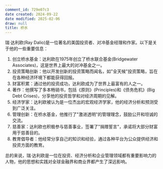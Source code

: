 ```yaml
---
comment_id: 729e07c3
date created: 2024-09-22
date modified: 2025-02-06
draw: null
title: 桥水
---
```

瑞·达利欧(Ray Dalio)是一位著名的美国投资者、对冲基金经理和作家。以下是关于他的一些重要信息：

1. 创立桥水基金：达利欧在1975年创立了桥水联合基金(Bridgewater Associates)，这是世界上最大的对冲基金之一。
2. 投资策略创新：他以开发创新的投资策略而闻名，如"全天候"投资策略，旨在在各种经济环境下都能获得回报。
3. 财富积累：通过他的投资成功，达利欧成为了世界上最富有的人之一。
4. 著作：他撰写了多本畅销书，包括《原则》(Principles)和《债务危机》(Big Debt Crises)，分享他的投资哲学和对经济周期的见解。
5. 经济学家：达利欧被认为是一位杰出的宏观经济学家，他的经济分析和预测受到广泛关注。
6. 管理创新：在桥水基金，他推行了"激进透明"的管理理念，鼓励公开和坦诚的交流。
7. 慈善家：达利欧也积极参与慈善事业，签署了"捐赠誓言"，承诺将大部分财富用于慈善目的。
8. 教育倡导者：他经常分享自己的知识和经验，通过各种平台为公众提供经济和投资方面的教育。

总的来说，瑞·达利欧是一位在投资、经济分析和企业管理领域都有重要影响力的人物，他的思想和实践对全球金融界和商业界都产生了深远影响。
